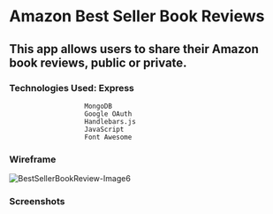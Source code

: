 # Amazon Best Seller Book Reviews
## This app allows users to share their Amazon book reviews, public or private.
### Technologies Used: Express
                       MongoDB
                       Google OAuth
                       Handlebars.js
                       JavaScript
                       Font Awesome
                       
### Wireframe 
![BestSellerBookReview-Image6](https://user-images.githubusercontent.com/69225985/100825054-3c000280-3425-11eb-9761-9d575ebd2890.png)

### Screenshots

